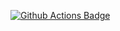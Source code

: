 <a href="https://github.com/asdfree/scf/actions"><img src="https://github.com/asdfree/scf/actions/workflows/r.yml/badge.svg" alt="Github Actions Badge"></a>

